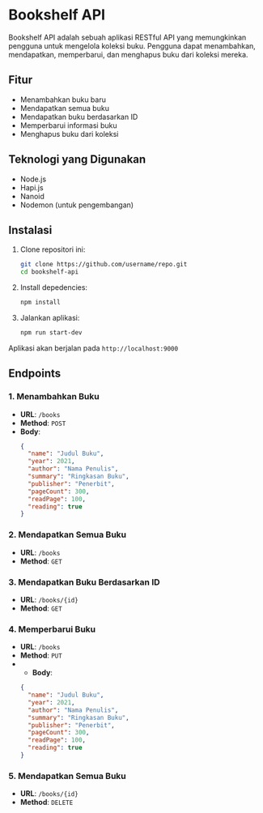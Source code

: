 # Bookshelf API

Bookshelf API adalah sebuah aplikasi RESTful API yang memungkinkan pengguna untuk mengelola koleksi buku. Pengguna dapat menambahkan, mendapatkan, memperbarui, dan menghapus buku dari koleksi mereka.

## Fitur

- Menambahkan buku baru
- Mendapatkan semua buku
- Mendapatkan buku berdasarkan ID
- Memperbarui informasi buku
- Menghapus buku dari koleksi

## Teknologi yang Digunakan

- Node.js
- Hapi.js
- Nanoid
- Nodemon (untuk pengembangan)

## Instalasi

1. Clone repositori ini:
   ```bash
   git clone https://github.com/username/repo.git
   cd bookshelf-api
2. Install depedencies:
   ```bash
   npm install
3. Jalankan aplikasi:
   ```bash
   npm run start-dev
Aplikasi akan berjalan pada `http://localhost:9000`

## Endpoints

### 1. Menambahkan Buku

- **URL**: `/books`
- **Method**: `POST`
- **Body**:
  ```json
  {
    "name": "Judul Buku",
    "year": 2021,
    "author": "Nama Penulis",
    "summary": "Ringkasan Buku",
    "publisher": "Penerbit",
    "pageCount": 300,
    "readPage": 100,
    "reading": true
  }

### 2. Mendapatkan Semua Buku

- **URL**: `/books`
- **Method**: `GET`

### 3. Mendapatkan Buku Berdasarkan ID

- **URL**: `/books/{id}`
- **Method**: `GET`

### 4. Memperbarui Buku

- **URL**: `/books`
- **Method**: `PUT`
- - **Body**:
  ```json
  {
    "name": "Judul Buku",
    "year": 2021,
    "author": "Nama Penulis",
    "summary": "Ringkasan Buku",
    "publisher": "Penerbit",
    "pageCount": 300,
    "readPage": 100,
    "reading": true
  }
  
### 5. Mendapatkan Semua Buku

- **URL**: `/books/{id}`
- **Method**: `DELETE`
